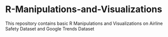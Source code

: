 # R-Manipulations-and-Visualizations

This repository contains basic R Manipulations and Visualizations on Airline Safety Dataset and Google Trends Dataset
